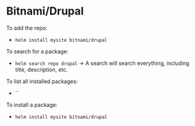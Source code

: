 # Bitnami/Drupal

To add the repo:
- `helm install mysite bitnami/drupal`

To search for a package:
- `helm search repo drupal`
-> A search will search everything, including title, description, etc.

To list all installed packages:
- ``

To install a package:
- `helm install mysite bitnami/drupal`
